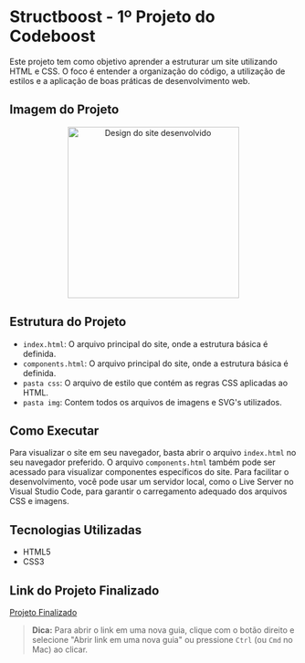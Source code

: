 # Structboost - 1º Projeto do Codeboost

Este projeto tem como objetivo aprender a estruturar um site utilizando HTML e CSS. O foco é entender a organização do código, a utilização de estilos e a aplicação de boas práticas de desenvolvimento web.

## Imagem do Projeto

<p align="center">
  <img src="https://i.ibb.co/p0Rf8QH/Desktop.png" alt="Design do site desenvolvido" width="300"/>
</p>

## Estrutura do Projeto

- `index.html`: O arquivo principal do site, onde a estrutura básica é definida.
- `components.html`: O arquivo principal do site, onde a estrutura básica é definida.
- `pasta css`: O arquivo de estilo que contém as regras CSS aplicadas ao HTML.
- `pasta img`: Contem todos os arquivos de imagens e SVG's utilizados.

## Como Executar

Para visualizar o site em seu navegador, basta abrir o arquivo `index.html` no seu navegador preferido. O arquivo `components.html` também pode ser acessado para visualizar componentes específicos do site. Para facilitar o desenvolvimento, você pode usar um servidor local, como o Live Server no Visual Studio Code, para garantir o carregamento adequado dos arquivos CSS e imagens.

## Tecnologias Utilizadas

- HTML5
- CSS3

## Link do Projeto Finalizado

[Projeto Finalizado](https://structboost-nine.vercel.app/)

> **Dica:** Para abrir o link em uma nova guia, clique com o botão direito e selecione "Abrir link em uma nova guia" ou pressione `Ctrl` (ou `Cmd` no Mac) ao clicar.
